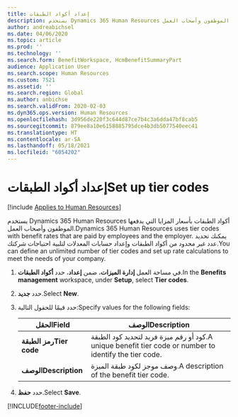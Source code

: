 ```yaml
---
title: إعداد أكواد الطبقات
description: يستخدم Dynamics 365 Human Resources أكواد الطبقات بأسعار المزايا التي يدفعها الموظفون وأصحاب العمل.
author: andreabichsel
ms.date: 04/06/2020
ms.topic: article
ms.prod: ''
ms.technology: ''
ms.search.form: BenefitWorkspace, HcmBenefitSummaryPart
audience: Application User
ms.search.scope: Human Resources
ms.custom: 7521
ms.assetid: ''
ms.search.region: Global
ms.author: anbichse
ms.search.validFrom: 2020-02-03
ms.dyn365.ops.version: Human Resources
ms.openlocfilehash: 3d956de220f3c644d87ce7b4c3a6dda47bf8cab5
ms.sourcegitcommit: 879ee8a10e6158885795dce4b3db5077540eec41
ms.translationtype: HT
ms.contentlocale: ar-SA
ms.lasthandoff: 05/18/2021
ms.locfileid: "6054202"
---
```

# <a name="set-up-tier-codes"></a><span data-ttu-id="5736f-103">إعداد أكواد الطبقات</span><span class="sxs-lookup"><span data-stu-id="5736f-103">Set up tier codes</span></span>

[!include [Applies to Human Resources](../includes/applies-to-hr.md)]

<span data-ttu-id="5736f-104">يستخدم Dynamics 365 Human Resources أكواد الطبقات بأسعار المزايا التي يدفعها الموظفون وأصحاب العمل.</span><span class="sxs-lookup"><span data-stu-id="5736f-104">Dynamics 365 Human Resources uses tier codes with benefit rates that are paid by employees and the employer.</span></span> <span data-ttu-id="5736f-105">يمكنك تحديد عدد غير محدود من أكواد الطبقات وإعداد حسابات المعدلات لتلبية احتياجات شركتك.</span><span class="sxs-lookup"><span data-stu-id="5736f-105">You can define an unlimited number of tier codes and set up rate calculations to meet the needs of your company.</span></span>

1. <span data-ttu-id="5736f-106">في مساحة العمل **إدارة الميزات**، ضمن **إعداد**، حدد **أكواد الطبقات**.</span><span class="sxs-lookup"><span data-stu-id="5736f-106">In the **Benefits management** workspace, under **Setup**, select **Tier codes**.</span></span>

2. <span data-ttu-id="5736f-107">حدد **جديد**.</span><span class="sxs-lookup"><span data-stu-id="5736f-107">Select **New**.</span></span>

3. <span data-ttu-id="5736f-108">حدد قيمًا للحقول التالية:</span><span class="sxs-lookup"><span data-stu-id="5736f-108">Specify values for the following fields:</span></span>

   | <span data-ttu-id="5736f-109">الحقل</span><span class="sxs-lookup"><span data-stu-id="5736f-109">Field</span></span> | <span data-ttu-id="5736f-110">‏‏الوصف</span><span class="sxs-lookup"><span data-stu-id="5736f-110">Description</span></span> |
   | --- | --- |
   | <span data-ttu-id="5736f-111">**رمز الطبقة**</span><span class="sxs-lookup"><span data-stu-id="5736f-111">**Tier code**</span></span> | <span data-ttu-id="5736f-112">كود أو رقم ميزة فريد لتحديد كود الطبقة.</span><span class="sxs-lookup"><span data-stu-id="5736f-112">A unique benefit tier code or number to identify the tier code.</span></span> |
   | <span data-ttu-id="5736f-113">**‏‏الوصف**</span><span class="sxs-lookup"><span data-stu-id="5736f-113">**Description**</span></span> | <span data-ttu-id="5736f-114">وصف موجز لكود طبقة الميزة.</span><span class="sxs-lookup"><span data-stu-id="5736f-114">A description of the benefit tier code.</span></span> |

4. <span data-ttu-id="5736f-115">حدد **حفظ**.</span><span class="sxs-lookup"><span data-stu-id="5736f-115">Select **Save**.</span></span> 


[!INCLUDE[footer-include](../includes/footer-banner.md)]